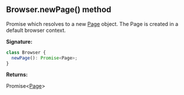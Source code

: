 ## Browser.newPage() method

Promise which resolves to a new [Page](./puppeteer.page.md) object. The Page is created in a default browser context.

**Signature:**

```typescript
class Browser {
  newPage(): Promise<Page>;
}
```

**Returns:**

Promise&lt;[Page](./puppeteer.page.md)&gt;
